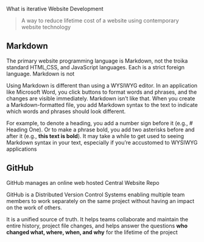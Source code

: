 What is iterative Website Development

>A way to reduce lifetime cost of a website using contemporary website technology

## Markdown

The primary website programming language is Markdown, not the troika standard HTML,CSS, and JavaScript languages. Each is a strict foreign language. Markdown is not

Using Markdown is different than using a WYSIWYG editor. In an application like Microsoft Word, you click buttons to format words and phrases, and the changes are visible immediately. Markdown isn’t like that. When you create a Markdown-formatted file, you add Markdown syntax to the text to indicate which words and phrases should look different.

For example, to denote a heading, you add a number sign before it (e.g., # Heading One). Or to make a phrase bold, you add two asterisks before and after it (e.g., **this text is bold**). It may take a while to get used to seeing Markdown syntax in your text, especially if you’re accustomed to WYSIWYG applications

## GitHub

GitHub manages an online web hosted Central Website Repo

GitHub is a Distributed Version Control Systems enabling multiple team members to work separately on the same project without having an impact on the work of others. 

It is a unified source of truth. It helps teams collaborate and maintain the entire history, project file changes, and helps answer the questions **who changed what, where, when, and why** for the lifetime of the project